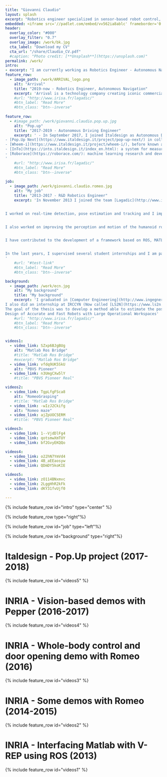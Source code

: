 ```yaml
---
title: "Giovanni Claudio"
layout: splash
excerpt: "Robotics engineer specialized in sensor-based robot control, visual servoing, computer vision and machine learning."
embedded: <iframe src='//padlet.com/embed/vv562ia8ablc' frameborder='0' width='100%' height='400px' style='padding:0;margin:0;border:none'></iframe>
header:
  overlay_color: "#000"
  overlay_filter: "0.7"
  overlay_image: /work/bk.jpg
  cta_label: "Download my CV"
  cta_url: "/share/Claudio_CV.pdf"
  #caption: "Photo credit: [**Unsplash**](https://unsplash.com)"
permalink: /work/
intro: 
- excerpt: "I am currently working as Robotics Engineer - Autonomous Navigation at [Arrival](https://arrival.com/) in London."
feature_row:
  - image_path: /work/ARRIVAL_logo.png
    alt: "Arrival"
    title: "2019-now - Robotics Engineer, Autonomous Navigation"
    excerpt: 'Arrival is a technology company creating iconic commercial electric vehicles at the same cost as petrol and diesel equivalents to make electric vehicles mainstream. Arrival has taken a ground-up approach to make vehicles in a new way - light, modular and efficient, saving 50% cost of ownership with a range of up to 300 miles. Using Design Thinking, Arrival is reimagining the engineering and manufacturing of vehicles to confront legacy industry challenges that to date have prevented the mainstream adoption of EV technology.'
    #url: "http://www.irisa.fr/lagadic/"
    #btn_label: "Read More"
    #btn_class: "btn--inverse"
    
feature_row:
  - #image_path: /work/giovanni.claudio.pop.up.jpg
    alt: "Pop.up"
    title: "2017-2019 - Autonomous Driving Engineer"
    excerpt: ' - In September 2017, I joined Italdesign as Autonomous Driving Engineer. My primary task was to research, implement and deploy perception, mapping/localization and control algorithms for autonomous vehicles. I worked on several projects, such as:   
- [Pop.Up Next](https://www.italdesign.it/project/pop-up-next/) in collaboration with Airbus and Audi: an electric, modular and autonomous flying car.   
- [Wheem-i](https://www.italdesign.it/project/wheem-i/), before known as Moby: the first mobility service designed for wheelchair users.   
- [InTo](https://into.italdesign.it/index_en.html): a system for measuring the flow of passengers with LEDs that reveal which railcars are the least crowded for boarding.   
- [Roborace](https://roborace.com/): machine learning research and development project to push the limit of the robocar (DevBot 2.0). Click [here](https://www.italdesign.it/roborace-italdesign-and-datalab-munich-to-accelerate-machine-learning-together/) for more information.
'
    #url: "http://www.irisa.fr/lagadic/"
    #btn_label: "Read More"
    #btn_class: "btn--inverse"
    
job:
  - image_path: /work/giovanni.claudio.romeo.jpg
    alt: "My job"
    title: "2013-2017 - R&D Robotics Engineer"
    excerpt: 'In November 2013 I joined the team [Lagadic](http://www.irisa.fr/lagadic/)  in INRIA Rennes led by [François Chaumette](http://www.irisa.fr/lagadic/team/Francois.Chaumette-eng.html) with the role of R&D Robotics Engineer. My goal was to make robots smarter, helping them to perceive and understand our world and to take action autonomously.   


I worked on real-time detection, pose estimation and tracking and I implemented state-of-the-art visual servoing algorithms that significantly improved the robustness and accuracy of several types of robots (mobile, humanoid, industrial robots and drones). To validate these approaches, I created numerous demonstrations using 2D and RGB-D cameras, radars and microphones. 


I also worked on improving the perception and motion of the humanoid robots Romeo and Pepper. These robots can now track a target with their gaze, detect and follow a person, detect and grasp objects, deliver them to a human, manipulate them using two hands simultaneously and open a door.


I have contributed to the development of a framework based on ROS, MATLAB/Simulink, and V-REP, for a fast prototyping of robot control algorithms. This system allows testing sensor-based control algorithms before on simulated robots in V-REP and later on the real robots, with a few changes. 


In the last years, I supervised several student internships and I am participating as a mentor in the Google Summer of Code. I also published scientific articles at IEEE Robotics and Automation Letters (RA-L), ICRA’17 and Humanoids’16.
'
    #url: "#test-link"
    #btn_label: "Read More"
    #btn_class: "btn--inverse"

background:
  - image_path: /work/ecn.jpg
    alt: "My background"
    title: "My background"
    excerpt: 'I graduated in [Computer Engineering](http://www.ingegneriainformatica.dibris.unige.it/) in Genoa (Italy) and later I obtained a double degree: Master in Robotics Engineering (University of Genoa) and  Master ARIA in Advanced Robotics (École Centrale de Nantes). 
I also did an internship at IRCCYN (Now called [LS2N](https://www.ls2n.fr/?lang=en) on "Pose and velocity estimation for high-speed robot control" (using a vision system) under the supervision of Philippe Martinet.
The goal of the thesis was to develop a method able to estimate the pose and the velocity of a high-speed parallel robot at a very high frequency (1 kHz- 2 kHz). My work was part of the French ANR [Project ARROW](https://pagesperso.ls2n.fr/~briot-s/ANR_ARROW.html):
Design of Accurate and Fast Robots with Large Operational Workspaces'
    #url: "http://www.irisa.fr/lagadic/"
    #btn_label: "Read More"
    #btn_class: "btn--inverse"


videos1:
  - video_link: SZxp6BJgBUg
    alt: "Matlab Ros Bridge"
    #title: "Matlab Ros Bridge"
    #excerpt: "Matlab Ros Bridge"
  - video_link: vfdq9UK5SkU
    alt: "PBVS Pioneer"
  - video_link: n3UmgCXw5lY
    #title: "PBVS Pioneer Real"

videos2:
  - video_link: TgpLfgFSca8
    alt: "RomeoGrasping"
    #title: "Matlab Ros Bridge"
  - video_link: -wIzJ2Ckifg
    alt: "Romeo maze"
  - video_link: ajZpUOC5ERM
    #title: "PBVS Pioneer Real"

videos3:
  - video_link: 1--VjdDlFg4
  - video_link: qotsmwXmTUY
  - video_link: bf2GvyEKQQo

videos4:
  - video_link: o22hN7YmVd4
  - video_link: 4B_aEEaosyw
  - video_link: QDmDY5koKIE

videos5:
  - video_link: zO114BNxmvc
  - video_link: 2LggHhR2kFk
  - video_link: dKY31fvUjf0

---
```


{% include feature_row id="intro" type="center" %}

{% include feature_row type="right"%}

{% include feature_row id="job" type="left"%}

{% include feature_row id="background" type="right"%}

# Italdesign - Pop.Up project (2017-2018)	
{% include feature_row id="videos5" %}

# INRIA - Vision-based demos with Pepper (2016-2017)
{% include feature_row id="videos4" %}

# INRIA - Whole-body control and door opening demo with Romeo (2016)
{% include feature_row id="videos3" %}

# INRIA - Some demos with Romeo (2014-2015)
{% include feature_row id="videos2" %}

# INRIA - Interfacing Matlab with V-REP using ROS (2013)
{% include feature_row id="videos1" %}
